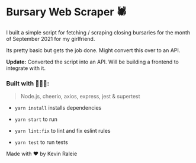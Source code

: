 # Bursary Web Scraper 🕷

I built a simple script for fetching / scraping closing bursaries for the month of September 2021 for my girlfriend.

Its pretty basic but gets the job done. Might convert this over to an API.

<b>Update:</b>
Converted the script into an API. Will be building a frontend to integrate with it.

### Built with 🧑🏽‍💻:

> Node.js, cheerio, axios, express, jest & supertest

- ```yarn install``` installs dependencies

- ```yarn start``` to run

- ```yarn lint:fix``` to lint and fix eslint rules

- ```yarn test``` to run tests

Made with ❤️ by Kevin Raleie

